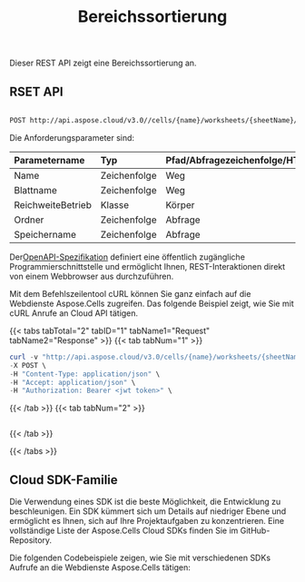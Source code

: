 ﻿---
title:  Bereichssortierung
second_title: Aspose.Cells Cloud Documen
linktitle: Sor
type: docs
keywords: Range Sort
url: /de/ranges/sort/
description:  Legt einen Rahmen um einen Zellbereich fest.
weight: 20
kwords: Excel, Office Cloud, REST API, Tabellenkalkulation, PDF, CSV, Json, Markdwon, Bereichssortierung
---
 Dieser REST API zeigt eine Bereichssortierung an.

## RSET API


```bash

POST http://api.aspose.cloud/v3.0//cells/{name}/worksheets/{sheetName}/ranges/sort

```

 Die Anforderungsparameter sind:

| Parametername| Typ| Pfad/Abfragezeichenfolge/HTTPBody| Beschreibung|
|:- |:- |:- |:- |
|Name|Zeichenfolge|Weg|Der Name der Arbeitsmappe.|
|Blattname|Zeichenfolge|Weg|Der Arbeitsblattname.|
|ReichweiteBetrieb|Klasse|Körper| Bereichssortierungsanforderung|
|Ordner|Zeichenfolge|Abfrage|Original-Arbeitsmappenordner.|
|Speichername|Zeichenfolge|Abfrage|Speichername.|



 Der[OpenAPI-Spezifikation](https://reference.aspose.cloud/cells/#/RangesController/PostWorksheetCellsRangeSort) definiert eine öffentlich zugängliche Programmierschnittstelle und ermöglicht Ihnen, REST-Interaktionen direkt von einem Webbrowser aus durchzuführen.

Mit dem Befehlszeilentool cURL können Sie ganz einfach auf die Webdienste Aspose.Cells zugreifen. Das folgende Beispiel zeigt, wie Sie mit cURL Anrufe an Cloud API tätigen.

{{< tabs tabTotal="2" tabID="1" tabName1="Request" tabName2="Response" >}}
{{< tab tabNum="1" >}}
```powershell
curl -v "http://api.aspose.cloud/v3.0/cells/{name}/worksheets/{sheetName}/ranges/sort" \
-X POST \
-H "Content-Type: application/json" \
-H "Accept: application/json" \
-H "Authorization: Bearer <jwt token>" \
```
{{< /tab >}}
{{< tab tabNum="2" >}}
```powershell

```
{{< /tab >}}

{{< /tabs >}}

## Cloud SDK-Familie

Die Verwendung eines SDK ist die beste Möglichkeit, die Entwicklung zu beschleunigen. Ein SDK kümmert sich um Details auf niedriger Ebene und ermöglicht es Ihnen, sich auf Ihre Projektaufgaben zu konzentrieren. Eine vollständige Liste der Aspose.Cells Cloud SDKs finden Sie im GitHub-Repository.

Die folgenden Codebeispiele zeigen, wie Sie mit verschiedenen SDKs Aufrufe an die Webdienste Aspose.Cells tätigen:

